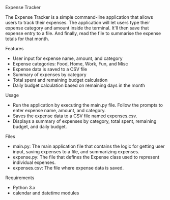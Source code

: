 Expense Tracker

The Expense Tracker is a simple command-line application that allows users to track their expenses. The application will let users type their expense category and amount inside the terminal. It'll then save that expense entry to a file. And finally, read the file to summarise the expense totals for that month.

Features

- User input for expense name, amount, and category
- Expense categories: Food, Home, Work, Fun, and Misc
- Expense data is saved to a CSV file
- Summary of expenses by category
- Total spent and remaining budget calculation
- Daily budget calculation based on remaining days in the month

Usage

- Run the application by executing the main.py file.
Follow the prompts to enter expense name, amount, and category.
- Saves the expense data to a CSV file named expenses.csv.
- Displays a summary of expenses by category, total spent, remaining budget, and daily budget.

Files

- main.py: The main application file that contains the logic for getting user input, saving expenses to a file, and summarizing expenses.
- expense.py: The file that defines the Expense class used to represent individual expenses.
- expenses.csv: The file where expense data is saved.

Requirements

- Python 3.x
- calendar and datetime modules
